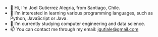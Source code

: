 - 👋 Hi, I’m Joel Gutierrez Alegria, from Santiago, Chile.
- 👀 I’m interested in learning various programming languages, such as Python, JavaScript or Java.
- 🌱 I’m currently studying computer engineering and data science.
- 📫 You can contact me through my email: jgutiale@gmail.com

<!---
JoelGutierrezA/JoelGutierrezA is a ✨ special ✨ repository because its `README.md` (this file) appears on your GitHub profile.
You can click the Preview link to take a look at your changes.
--->

